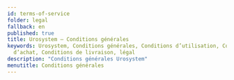 ```yaml
---
id: terms-of-service
folder: legal
fallback: en
published: true
title: Urosystem – Conditions générales
keywords: Urosystem, Conditions générales, Conditions d’utilisation, Conditions
  d’achat, Conditions de livraison, légal
description: "Conditions générales Urosystem"
menutitle: Conditions générales
---
```

